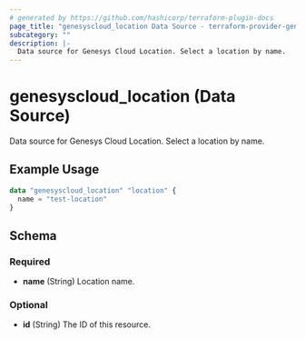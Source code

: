 ```yaml
---
# generated by https://github.com/hashicorp/terraform-plugin-docs
page_title: "genesyscloud_location Data Source - terraform-provider-genesyscloud"
subcategory: ""
description: |-
  Data source for Genesys Cloud Location. Select a location by name.
---
```


# genesyscloud_location (Data Source)

Data source for Genesys Cloud Location. Select a location by name.

## Example Usage

```terraform
data "genesyscloud_location" "location" {
  name = "test-location"
}
```

<!-- schema generated by tfplugindocs -->
## Schema

### Required

- **name** (String) Location name.

### Optional

- **id** (String) The ID of this resource.


